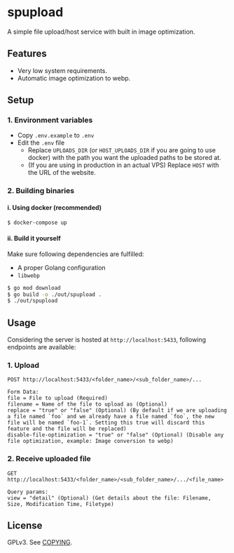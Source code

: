 # spupload

A simple file upload/host service with built in image optimization.

## Features

- Very low system requirements.
- Automatic image optimization to webp.

## Setup

### 1. Environment variables

- Copy `.env.example` to `.env`
- Edit the `.env` file
    - Replace `UPLOADS_DIR` (or `HOST_UPLOADS_DIR` if you are going to use docker) with the path you want the uploaded paths to be stored at.
    - (If you are using in production in an actual VPS) Replace `HOST` with the URL of the website.

### 2. Building binaries

#### i. Using docker (recommended)

```sh
$ docker-compose up
```

#### ii. Build it yourself

Make sure following dependencies are fulfilled:

- A proper Golang configuration
- `libwebp`

```sh
$ go mod download
$ go build -o ./out/spupload .
$ ./out/spupload
```

## Usage

Considering the server is hosted at `http://localhost:5433`, following endpoints are available:

### 1. Upload

```
POST http://localhost:5433/<folder_name>/<sub_folder_name>/...

Form Data:
file = File to upload (Required)
filename = Name of the file to upload as (Optional)
replace = "true" or "false" (Optional) (By default if we are uploading a file named `foo` and we already have a file named `foo`, the new file will be named `foo-1`. Setting this true will discard this feature and the file will be replaced)
disable-file-optimization = "true" or "false" (Optional) (Disable any file optimization, example: Image conversion to webp)
```

### 2. Receive uploaded file

```
GET http://localhost:5433/<folder_name>/<sub_folder_name>/.../<file_name>

Query params:
view = "detail" (Optional) (Get details about the file: Filename, Size, Modification Time, Filetype)
```

## License

GPLv3. See [COPYING](COPYING).
